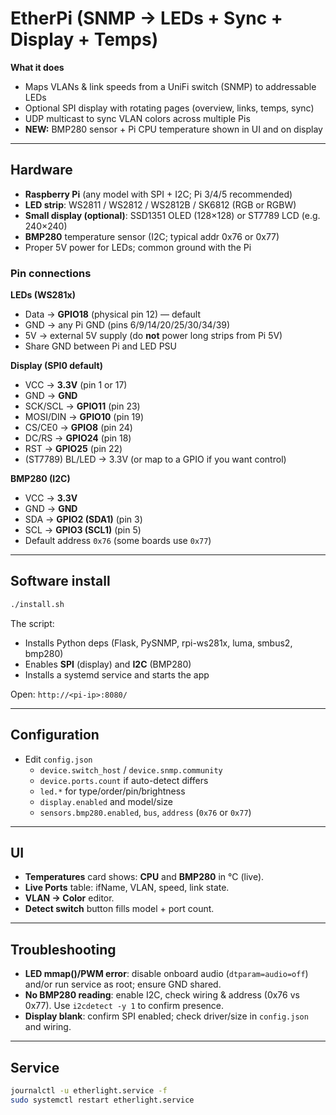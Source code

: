 # EtherPi (SNMP → LEDs + Sync + Display + Temps)

**What it does**
- Maps VLANs & link speeds from a UniFi switch (SNMP) to addressable LEDs
- Optional SPI display with rotating pages (overview, links, temps, sync)
- UDP multicast to sync VLAN colors across multiple Pis
- **NEW:** BMP280 sensor + Pi CPU temperature shown in UI and on display

---

## Hardware
- **Raspberry Pi** (any model with SPI + I2C; Pi 3/4/5 recommended)
- **LED strip**: WS2811 / WS2812 / WS2812B / SK6812 (RGB or RGBW)
- **Small display (optional)**: SSD1351 OLED (128×128) or ST7789 LCD (e.g. 240×240)
- **BMP280** temperature sensor (I2C; typical addr 0x76 or 0x77)
- Proper 5V power for LEDs; common ground with the Pi

### Pin connections
**LEDs (WS281x)**
- Data → **GPIO18** (physical pin 12) — default
- GND  → any Pi GND (pins 6/9/14/20/25/30/34/39)
- 5V   → external 5V supply (do **not** power long strips from Pi 5V)
- Share GND between Pi and LED PSU

**Display (SPI0 default)**
- VCC → **3.3V** (pin 1 or 17)
- GND → **GND**
- SCK/SCL → **GPIO11** (pin 23)
- MOSI/DIN → **GPIO10** (pin 19)
- CS/CE0 → **GPIO8** (pin 24)
- DC/RS → **GPIO24** (pin 18)
- RST → **GPIO25** (pin 22)
- (ST7789) BL/LED → 3.3V (or map to a GPIO if you want control)

**BMP280 (I2C)**
- VCC → **3.3V**
- GND → **GND**
- SDA → **GPIO2 (SDA1)** (pin 3)
- SCL → **GPIO3 (SCL1)** (pin 5)
- Default address `0x76` (some boards use `0x77`)

---

## Software install
```bash
./install.sh
```
The script:
- Installs Python deps (Flask, PySNMP, rpi-ws281x, luma, smbus2, bmp280)
- Enables **SPI** (display) and **I2C** (BMP280)
- Installs a systemd service and starts the app

Open: `http://<pi-ip>:8080/`

---

## Configuration
- Edit `config.json`
  - `device.switch_host` / `device.snmp.community`
  - `device.ports.count` if auto-detect differs
  - `led.*` for type/order/pin/brightness
  - `display.enabled` and model/size
  - `sensors.bmp280.enabled`, `bus`, `address` (`0x76` or `0x77`)

---

## UI
- **Temperatures** card shows: **CPU** and **BMP280** in °C (live).
- **Live Ports** table: ifName, VLAN, speed, link state.
- **VLAN → Color** editor.
- **Detect switch** button fills model + port count.

---

## Troubleshooting
- **LED mmap()/PWM error**: disable onboard audio (`dtparam=audio=off`) and/or run service as root; ensure GND shared.
- **No BMP280 reading**: enable I2C, check wiring & address (0x76 vs 0x77). Use `i2cdetect -y 1` to confirm presence.
- **Display blank**: confirm SPI enabled; check driver/size in `config.json` and wiring.

---

## Service
```bash
journalctl -u etherlight.service -f
sudo systemctl restart etherlight.service
```
